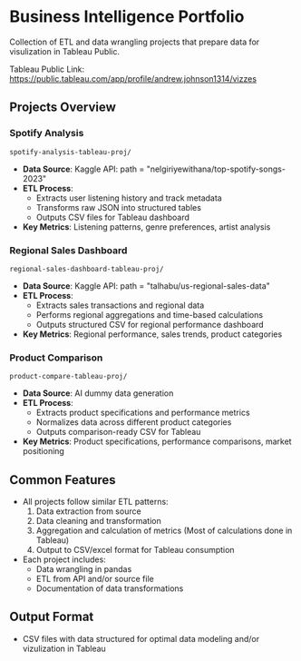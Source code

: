 # Business Intelligence Portfolio

Collection of ETL and data wrangling projects that prepare data for visulization in Tableau Public.

Tableau Public Link: https://public.tableau.com/app/profile/andrew.johnson1314/vizzes

## Projects Overview

### Spotify Analysis
`spotify-analysis-tableau-proj/`
- **Data Source**: Kaggle API: path = "nelgiriyewithana/top-spotify-songs-2023"
- **ETL Process**: 
  - Extracts user listening history and track metadata
  - Transforms raw JSON into structured tables
  - Outputs CSV files for Tableau dashboard
- **Key Metrics**: Listening patterns, genre preferences, artist analysis

### Regional Sales Dashboard
`regional-sales-dashboard-tableau-proj/`
- **Data Source**: Kaggle API: path = "talhabu/us-regional-sales-data"
- **ETL Process**:
  - Extracts sales transactions and regional data
  - Performs regional aggregations and time-based calculations
  - Outputs structured CSV for regional performance dashboard
- **Key Metrics**: Regional performance, sales trends, product categories

### Product Comparison
`product-compare-tableau-proj/`
- **Data Source**: AI dummy data generation 
- **ETL Process**:
  - Extracts product specifications and performance metrics
  - Normalizes data across different product categories
  - Outputs comparison-ready CSV for Tableau
- **Key Metrics**: Product specifications, performance comparisons, market positioning

## Common Features
- All projects follow similar ETL patterns:
  1. Data extraction from source
  2. Data cleaning and transformation
  3. Aggregation and calculation of metrics (Most of calculations done in Tableau)
  4. Output to CSV/excel format for Tableau consumption
- Each project includes:
  - Data wrangling in pandas
  - ETL from API and/or source file
  - Documentation of data transformations

## Output Format
- CSV files with data structured for optimal data modeling and/or vizulization in Tableau 